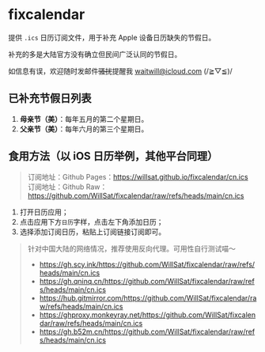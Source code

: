 # fixcalendar

提供 `.ics` 日历订阅文件，用于补充 Apple 设备日历缺失的节假日。

补充的多是大陆官方没有确立但民间广泛认同的节假日。

如信息有误，欢迎随时发邮件~~骚扰~~提醒我 waitwill@icloud.com (/≧▽≦)/

## 已补充节假日列表

1. **母亲节（美）**：每年五月的第二个星期日。
2. **父亲节（美）**：每年六月的第三个星期日。

## 食用方法（以 iOS 日历举例，其他平台同理）

> 订阅地址：Github Pages：https://willsat.github.io/fixcalendar/cn.ics  
> 订阅地址：Github Raw：https://github.com/WillSat/fixcalendar/raw/refs/heads/main/cn.ics 

1. 打开日历应用；
2. 点击应用下方`日历`字样，点击左下角添加日历；
3. 选择添加订阅日历，粘贴上订阅链接订阅即可。

> 针对中国大陆的网络情况，推荐使用反向代理。可用性自行测试喵～
> - https://gh.scy.ink/https://github.com/WillSat/fixcalendar/raw/refs/heads/main/cn.ics 
> - https://gh.qninq.cn/https://github.com/WillSat/fixcalendar/raw/refs/heads/main/cn.ics 
> - https://hub.gitmirror.com/https://github.com/WillSat/fixcalendar/raw/refs/heads/main/cn.ics 
> - https://ghproxy.monkeyray.net/https://github.com/WillSat/fixcalendar/raw/refs/heads/main/cn.ics 
> - https://gh.b52m.cn/https://github.com/WillSat/fixcalendar/raw/refs/heads/main/cn.ics 